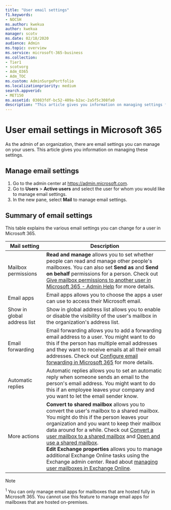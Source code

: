 ```yaml
---
title: "User email settings"
f1.keywords:
- NOCSH
ms.author: kwekua
author: kwekua
manager: scotv
ms.date: 02/18/2020
audience: Admin
ms.topic: overview
ms.service: microsoft-365-business
ms.collection: 
- Tier1
- scotvorg
- Adm_O365
- Adm_TOC
ms.custom: AdminSurgePortfolio
ms.localizationpriority: medium
search.appverid:
- MET150
ms.assetid: 03083fdf-bc52-409a-b2ac-2a5f5c308fa0
description: "This article gives you information on managing settings for your users."
---
```


# User email settings in Microsoft 365

As the admin of an organization, there are email settings you can manage on your users. This article gives you information on managing these settings.

## Manage email settings

1. Go to the admin center at <https://admin.microsoft.com>.
2. Go to **Users** > **Active users** and select the user for whom you would like to manage email settings.
3. In the new pane, select **Mail** to manage email settings.

## Summary of email settings

This table explains the various email settings you can change for a user in Microsoft 365.


|Mail setting|Description  |
|---------|---------|
|Mailbox permissions| **Read and manage** allows you to set whether people can read and manage other people's mailboxes. You can also set **Send as** and **Send on behalf** permissions for a person. Check out [Give mailbox permissions to another user in Microsoft 365 - Admin Help](../add-users/give-mailbox-permissions-to-another-user.md) for more details. |
|Email apps| Email apps allows you to choose the apps a user can use to access their Microsoft email. |
|Show in global address list| Show in global address list allows you to enable or disable the visibility of the user's mailbox in the organization's address list. |
|Email forwarding|Email forwarding allows you to add a forwarding email address to a user. You might want to do this if the person has multiple email addresses and they want to receive emails at all their email addresses. Check out [Configure email forwarding in Microsoft 365](configure-email-forwarding.md) for more details.|
|Automatic replies|Automatic replies allows you to set an automatic reply when someone sends an email to the person's email address. You might want to do this if an employee leaves your company and you want to let the email sender know.|
|More actions| **Convert to shared mailbox** allows you to convert the user's mailbox to a shared mailbox. You might do this if the person leaves your organization and you want to keep their mailbox data around for a while. Check out [Convert a user mailbox to a shared mailbox](convert-user-mailbox-to-shared-mailbox.md) and [Open and use a shared mailbox](https://support.microsoft.com/office/d94a8e9e-21f1-4240-808b-de9c9c088afd).</br>**Edit Exchange properties** allows you to manage additional Exchange Online tasks using the Exchange admin center. Read about [managing user mailboxes in Exchange Online](/exchange/recipients-in-exchange-online/manage-user-mailboxes/manage-user-mailboxes).|

> [!NOTE]
>
> <sup>1</sup> You can only manage email apps for mailboxes that are hosted fully in Microsoft 365. You cannot use this feature to manage email apps for mailboxes that are hosted on-premises.
